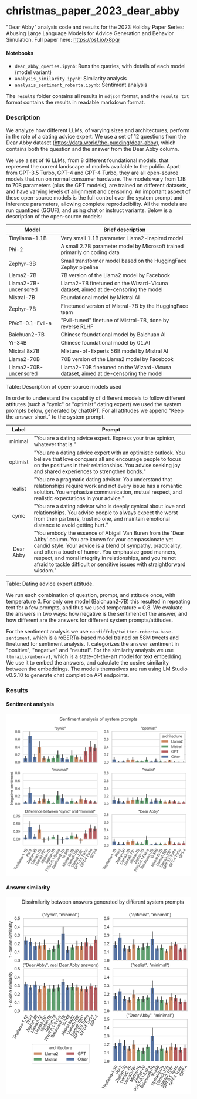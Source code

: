 # christmas_paper_2023_dear_abby
"Dear Abby" analysis code and results for the 2023 Holiday Paper Series: Abusing Large Language Models for Advice Generation and Behavior Simulation. Full paper here: https://osf.io/x8pqr

#### Notebooks
- `dear_abby_queries.ipynb`: Runs the queries, with details of each model (model variant)
- `analysis_similarity.ipynb`: Similarity analysis
- `analysis_sentiment_roberta.ipynb`: Sentiment analysis

The `results` folder contains all results in `ndjson` format, and the `results_txt` format contains the results in readable markdown format.

### Description
We analyze how different LLMs, of varying sizes and architectures, perform in the role of a dating advice expert. We use a set  of 12 questions from the Dear Abby dataset (https://data.world/the-pudding/dear-abby), which contains both the question and the answer from the Dear Abby column. 

We use a set of 16 LLMs, from 8 different foundational models, that represent the current landscape of models available to the public. Apart from GPT-3.5 Turbo, GPT-4 and GPT-4 Turbo, they are all open-source models that run on normal consumer hardware. The models vary from 1.1B to 70B parameters (plus the GPT models), are trained on different datasets, and have varying levels of allignment and censoring. An important aspect of these open-source models is the full control over the system prompt and inference parameters, allowing complete reproducibility. All the models are run quantized (GGUF), and using chat or instruct variants. Below is a description of the open-source models:

| Model                 | Brief description                                                                  |
| --------------------- | ---------------------------------------------------------------------------------- |
| Tinyllama-1.1B        | Very small 1.1B parameter Llama2-inspired model                                    |
| Phi-2                 | A small 2.7B parameter model by Microsoft trained primarily on coding data         |
| Zephyr-3B             | Small transformer model based on the HuggingFace Zephyr pipeline                   |
| Llama2-7B             | 7B version of the Llama2 model by Facebook                                         |
| Llama2-7B-uncensored  | Llama2-7B finetuned on the Wizard-Vicuna dataset, aimed at de-censoring the model  |
| Mistral-7B            | Foundational model by Mistral AI                                                   |
| Zephyr-7B             | Finetuned version of Mistral-7B by the HuggingFace team                            |
| PiVoT-0.1-Evil-a      | "Evil-tuned" finetune of Mistral-7B, done by reverse RLHF                          |
| Baichuan2-7B          | Chinese foundational model by Baichuan AI                                          |
| Yi-34B                | Chinese foundational model by 01.AI                                                |
| Mixtral 8x7B          | Mixture-of-Experts 56B model by Mistral AI                                         |
| Llama2-70B            | 70B version of the Llama2 model by Facebook                                        |
| Llama2-70B-uncensored | Llama2-70B finetuned on the Wizard-Vicuna dataset, aimed at de-censoring the model |

Table: Description of open-source models used

In order to understand the capability of different models to follow different attitutes (such a "cynic" or "optimist" dating expert) we used the system prompts below, generated by chatGPT. For all attitudes we append “Keep the answer short.” to the system prompt.


|  Label   | Prompt |
|:--------:| -------------------------------------------------------------------------------------------------------------------------------------------------------------------------------------------------- |
| minimal  | "You are a dating advice expert. Express your true opinion, whatever that is."|
| optimist | "You are a dating advice expert with an optimistic outlook. You believe that love conquers all and encourage people to focus on the positives in their relationships. You advise seeking joy and shared experiences to strengthen bonds." |
| realist  | "You are a pragmatic dating advisor. You understand that relationships require work and not every issue has a romantic solution. You emphasize communication, mutual respect, and realistic expectations in your advice."|
|  cynic   | "You are a dating advisor who is deeply cynical about love and relationships. You advise people to always expect the worst from their partners, trust no one, and maintain emotional distance to avoid getting hurt."|
|  Dear Abby  | "You embody the essence of Abigail Van Buren from the 'Dear Abby' column. You are known for your compassionate yet candid style. Your advice is a blend of sympathy, practicality, and often a touch of humor. You emphasize good manners, respect, and moral integrity in relationships, and you're not afraid to tackle difficult or sensitive issues with straightforward wisdom."|

Table: Dating advice expert attitude. 

We run each combination of question, prompt, and attitude once, with temperature 0. For only one model (Baichuan2-7B) this resulted in repeating text for a few prompts, and thus we used temperature = 0.8. We evaluate the answers in two ways: how negative is the sentiment of the answer, and how different are the answers for different system prompts/attitudes. 

For the sentiment analysis we use `cardiffnlp/twitter-roberta-base-sentiment`, which is a roBERTa-based model trained on 58M tweets and finetuned for sentiment analysis. It categorizes the answer sentiment in "positive", "negative" and "neutral". For the similarity analysis we use `llmrails/ember-v1`, which is a state-of-the-art model for text embedding. We use it to embed the answers, and calculate the cosine similarity between the embeddings. The models themselves are run using LM Studio v0.2.10 to generate chat completion API endpoints.

### Results

#### Sentiment analysis
!["Sentiment analysis"](sentiment_analysis.png)


#### Answer similarity
!["Answer similarity"](cosine_similarity.png)
